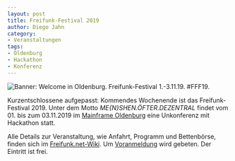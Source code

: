 ```yaml
---
layout: post
title: Freifunk-Festival 2019
author: Diego Jahn
category:
- Veranstaltungen
tags:
- Oldenburg
- Hackathon
- Konferenz
---
```

<img src="{{ site.url }}{{ site.baseurl }}/downloads/fff19.png" alt="Banner: Welcome in Oldenburg. Freifunk-Festival 1.-3.11.19. #FFF19." />

Kurzentschlossene aufgepasst: Kommendes Wochenende ist das Freifunk-Festival 2019. Unter dem Motto *ME{N}SHEN.ÖFTER.DEZENTRAL* findet vom 01. bis zum 03.11.2019 im [Mainframe Oldenburg](https://www.kreativitaet-trifft-technik.de/) eine Unkonferenz mit Hackathon statt.

Alle Details zur Veranstaltung, wie Anfahrt, Programm und Bettenbörse, finden sich im [Freifunk.net-Wiki](https://wiki.freifunk.net/Freifunk_Festival_2019/). Um [Voranmeldung](https://ffnw.de/fff19/) wird gebeten. Der Eintritt ist frei.